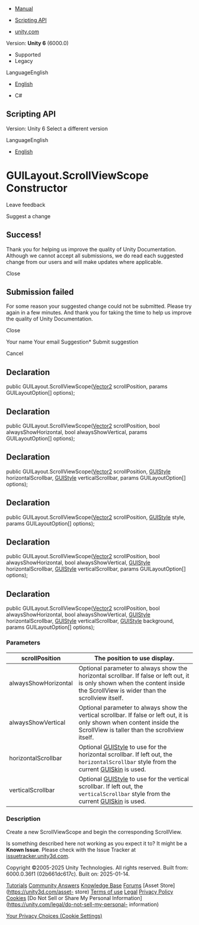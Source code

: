 [ ]()

  * [Manual](../Manual/index.html)
  * [Scripting API](../ScriptReference/index.html)

  * [unity.com](https://unity.com/)

Version: **Unity 6** (6000.0)

  * Supported
  * Legacy

LanguageEnglish

  * [English]()

  * C#

[ ](https://docs.unity3d.com)

## Scripting API

Version: Unity 6 Select a different version

LanguageEnglish

  * [English]()

# GUILayout.ScrollViewScope Constructor

Leave feedback

Suggest a change

## Success!

Thank you for helping us improve the quality of Unity Documentation. Although
we cannot accept all submissions, we do read each suggested change from our
users and will make updates where applicable.

Close

## Submission failed

For some reason your suggested change could not be submitted. Please <a>try
again</a> in a few minutes. And thank you for taking the time to help us
improve the quality of Unity Documentation.

Close

Your name Your email Suggestion* Submit suggestion

Cancel

[ ]()

## Declaration

public GUILayout.ScrollViewScope([Vector2](Vector2.html) scrollPosition,
params GUILayoutOption[] options);

## Declaration

public GUILayout.ScrollViewScope([Vector2](Vector2.html) scrollPosition, bool
alwaysShowHorizontal, bool alwaysShowVertical, params GUILayoutOption[]
options);

## Declaration

public GUILayout.ScrollViewScope([Vector2](Vector2.html) scrollPosition,
[GUIStyle](GUIStyle.html) horizontalScrollbar, [GUIStyle](GUIStyle.html)
verticalScrollbar, params GUILayoutOption[] options);

## Declaration

public GUILayout.ScrollViewScope([Vector2](Vector2.html) scrollPosition,
[GUIStyle](GUIStyle.html) style, params GUILayoutOption[] options);

## Declaration

public GUILayout.ScrollViewScope([Vector2](Vector2.html) scrollPosition, bool
alwaysShowHorizontal, bool alwaysShowVertical, [GUIStyle](GUIStyle.html)
horizontalScrollbar, [GUIStyle](GUIStyle.html) verticalScrollbar, params
GUILayoutOption[] options);

## Declaration

public GUILayout.ScrollViewScope([Vector2](Vector2.html) scrollPosition, bool
alwaysShowHorizontal, bool alwaysShowVertical, [GUIStyle](GUIStyle.html)
horizontalScrollbar, [GUIStyle](GUIStyle.html) verticalScrollbar,
[GUIStyle](GUIStyle.html) background, params GUILayoutOption[] options);

### Parameters

scrollPosition | The position to use display.  
---|---  
alwaysShowHorizontal | Optional parameter to always show the horizontal scrollbar. If false or left out, it is only shown when the content inside the ScrollView is wider than the scrollview itself.  
alwaysShowVertical | Optional parameter to always show the vertical scrollbar. If false or left out, it is only shown when content inside the ScrollView is taller than the scrollview itself.  
horizontalScrollbar | Optional [GUIStyle](GUIStyle.html) to use for the horizontal scrollbar. If left out, the `horizontalScrollbar` style from the current [GUISkin](GUISkin.html) is used.  
verticalScrollbar | Optional [GUIStyle](GUIStyle.html) to use for the vertical scrollbar. If left out, the `verticalScrollbar` style from the current [GUISkin](GUISkin.html) is used.  
  
### Description

Create a new ScrollViewScope and begin the corresponding ScrollView.

Is something described here not working as you expect it to? It might be a
**Known Issue**. Please check with the Issue Tracker at
[issuetracker.unity3d.com](https://issuetracker.unity3d.com).

Copyright ©2005-2025 Unity Technologies. All rights reserved. Built from:
6000.0.36f1 (02b661dc617c). Built on: 2025-01-14.

[Tutorials](https://unity3d.com/learn) [Community
Answers](https://answers.unity3d.com) [Knowledge
Base](https://support.unity3d.com/hc/en-us)
[Forums](https://forum.unity3d.com) [Asset Store](https://unity3d.com/asset-
store) [Terms of use](https://docs.unity3d.com/Manual/TermsOfUse.html)
[Legal](https://unity.com/legal) [Privacy
Policy](https://unity.com/legal/privacy-policy)
[Cookies](https://unity.com/legal/cookie-policy) [Do Not Sell or Share My
Personal Information](https://unity.com/legal/do-not-sell-my-personal-
information)

[Your Privacy Choices (Cookie Settings)](javascript:void\(0\);)

